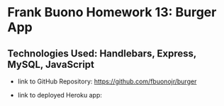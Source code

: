 # Frank Buono Homework 13: Burger App

## Technologies Used: Handlebars, Express, MySQL, JavaScript

* link to GitHub Repository: https://github.com/fbuonojr/burger

* link to deployed Heroku app: 